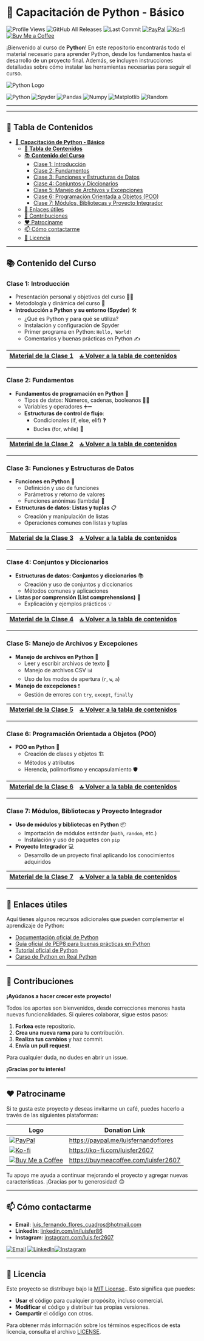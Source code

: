 # 🐍 **Capacitación de Python - Básico**

![Profile Views](https://komarev.com/ghpvc/?username=LuisFer2607&label=PROFILE+VIEWS&color=brightgreen&style=for-the-badge&logo=github) ![GitHub All Releases](https://img.shields.io/github/downloads/LuisFer2607/capacitaciones-python-basico/total?style=for-the-badge&logo=download) ![Last Commit](https://img.shields.io/github/last-commit/LuisFer2607/capacitaciones-python-basico?style=for-the-badge&logo=git) [![PayPal](https://img.shields.io/badge/PayPal-00457C?style=for-the-badge&logo=paypal&logoColor=white)](https://paypal.me/luisfernandoflores?country.x=US&locale.x=es_XC) [![Ko-fi](https://img.shields.io/badge/Ko--fi-F16061?style=for-the-badge&logo=ko-fi&logoColor=white)](https://ko-fi.com/luisfer2607/goal?g=0) [![Buy Me a Coffee](https://img.shields.io/badge/Buy_Me_A_Coffee-FFDD00?style=for-the-badge&logo=buy-me-a-coffee&logoColor=black)](https://buymeacoffee.com/luisfer2607)

¡Bienvenido al curso de **Python**! En este repositorio encontrarás todo el material necesario para aprender Python, desde los fundamentos hasta el desarrollo de un proyecto final. Además, se incluyen instrucciones detalladas sobre cómo instalar las herramientas necesarias para seguir el curso.

![Python Logo](https://upload.wikimedia.org/wikipedia/commons/f/f8/Python_logo_and_wordmark.svg)

![Python](https://img.shields.io/badge/Python-4CAF50?style=for-the-badge&logo=python&logoColor=white) ![Spyder](https://img.shields.io/badge/Spyder-FF0000?style=for-the-badge&logo=spyder-ide&logoColor=white) ![Pandas](https://img.shields.io/badge/pandas-150458?style=for-the-badge&logo=pandas&logoColor=white) ![Numpy](https://img.shields.io/badge/Numpy-013243?style=for-the-badge&logo=numpy&logoColor=white) ![Matplotlib](https://img.shields.io/badge/Matplotlib-008080?style=for-the-badge&logo=python&logoColor=white) ![Random](https://img.shields.io/badge/Random-3776AB?style=for-the-badge&logo=pypy&logoColor=white)

---
---

## 📑 **Tabla de Contenidos**
- [🐍 **Capacitación de Python - Básico**](#-capacitación-de-python---básico)
  - [📑 **Tabla de Contenidos**](#-tabla-de-contenidos)
  - [📚 **Contenido del Curso**](#-contenido-del-curso)
    - [Clase 1: Introducción](#clase-1-introducción)
    - [Clase 2: Fundamentos](#clase-2-fundamentos)
    - [Clase 3: Funciones y Estructuras de Datos](#clase-3-funciones-y-estructuras-de-datos)
    - [Clase 4: Conjuntos y Diccionarios](#clase-4-conjuntos-y-diccionarios)
    - [Clase 5: Manejo de Archivos y Excepciones](#clase-5-manejo-de-archivos-y-excepciones)
    - [Clase 6: Programación Orientada a Objetos (POO)](#clase-6-programación-orientada-a-objetos-poo)
    - [Clase 7: Módulos, Bibliotecas y Proyecto Integrador](#clase-7-módulos-bibliotecas-y-proyecto-integrador)
  - [🔗 Enlaces útiles](#-enlaces-útiles)
  - [📄 Contribuciones](#-contribuciones)
  - [❤️ Patrociname](#️-patrociname)
  - [📫 Cómo contactarme](#-cómo-contactarme)
  - [📜 Licencia](#-licencia)


---

## 📚 **Contenido del Curso**

### Clase 1: Introducción
- Presentación personal y objetivos del curso 👨‍🏫
- Metodología y dinámica del curso 📅
- **Introducción a Python y su entorno (Spyder)** 🛠️
  - ¿Qué es Python y para qué se utiliza?
  - Instalación y configuración de Spyder
  - Primer programa en Python: `Hello, World!`
  - Comentarios y buenas prácticas en Python ✍️

| [Material de la Clase 1](./Clase1-Introduccion) | [🔝 Volver a la tabla de contenidos](#-tabla-de-contenidos)
| ----------- | ----------- |

---

### Clase 2: Fundamentos
- **Fundamentos de programación en Python** 🧠
  - Tipos de datos: Números, cadenas, booleanos 🔢🔤
  - Variables y operadores ➕➖
  - **Estructuras de control de flujo**:
    - Condicionales (if, else, elif) ❓
    - Bucles (for, while) 🔁

| [Material de la Clase 2](./Clase2-Fundamentos) | [🔝 Volver a la tabla de contenidos](#-tabla-de-contenidos)
| ----------- | ----------- |
---

### Clase 3: Funciones y Estructuras de Datos
- **Funciones en Python** 🔧
  - Definición y uso de funciones
  - Parámetros y retorno de valores
  - Funciones anónimas (lambda) 📎
- **Estructuras de datos: Listas y tuplas** 📋
  - Creación y manipulación de listas
  - Operaciones comunes con listas y tuplas

| [Material de la Clase 3](./Clase3-Funciones) | [🔝 Volver a la tabla de contenidos](#-tabla-de-contenidos)
| ----------- | ----------- |
---
### Clase 4: Conjuntos y Diccionarios
- **Estructuras de datos: Conjuntos y diccionarios** 📚
  - Creación y uso de conjuntos y diccionarios
  - Métodos comunes y aplicaciones
- **Listas por comprensión (List comprehensions)** 📜
  - Explicación y ejemplos prácticos 💡

| [Material de la Clase 4](./Clase4-ConjuntosDiccionarios) | [🔝 Volver a la tabla de contenidos](#-tabla-de-contenidos)
| ----------- | ----------- |
---
### Clase 5: Manejo de Archivos y Excepciones
- **Manejo de archivos en Python** 📄
  - Leer y escribir archivos de texto 📑
  - Manejo de archivos CSV 📊
  - Uso de los modos de apertura (`r`, `w`, `a`)
- **Manejo de excepciones** ❗
  - Gestión de errores con `try`, `except`, `finally`

| [Material de la Clase 5](./Clase5-ManejoArchivos) | [🔝 Volver a la tabla de contenidos](#-tabla-de-contenidos)
| ----------- | ----------- |
---
### Clase 6: Programación Orientada a Objetos (POO)
- **POO en Python** 🧱
  - Creación de clases y objetos 🏗️
  - Métodos y atributos
  - Herencia, polimorfismo y encapsulamiento 🛡️

| [Material de la Clase 6](./Clase6-POO) | [🔝 Volver a la tabla de contenidos](#-tabla-de-contenidos)
| ----------- | ----------- |
---
### Clase 7: Módulos, Bibliotecas y Proyecto Integrador
- **Uso de módulos y bibliotecas en Python** 📦
  - Importación de módulos estándar (`math`, `random`, etc.)
  - Instalación y uso de paquetes con `pip`
- **Proyecto Integrador** 💻
  - Desarrollo de un proyecto final aplicando los conocimientos adquiridos

| [Material de la Clase 7](./Clase7-ModulosProyecto) | [🔝 Volver a la tabla de contenidos](#-tabla-de-contenidos)
| ----------- | ----------- |
---

## 🔗 Enlaces útiles

Aquí tienes algunos recursos adicionales que pueden complementar el aprendizaje de Python:

- [Documentación oficial de Python](https://docs.python.org/3/)
- [Guía oficial de PEP8 para buenas prácticas en Python](https://pep8.org/)
- [Tutorial oficial de Python](https://docs.python.org/3/tutorial/)
- [Curso de Python en Real Python](https://realpython.com/)

---

## 📄 Contribuciones

**¡Ayúdanos a hacer crecer este proyecto!**

Todos los aportes son bienvenidos, desde correcciones menores hasta nuevas funcionalidades. Si quieres colaborar, sigue estos pasos:

1. **Forkea** este repositorio.
2. **Crea una nueva rama** para tu contribución.
3. **Realiza tus cambios** y haz commit.
4. **Envía un pull request**.

Para cualquier duda, no dudes en abrir un issue.

**¡Gracias por tu interés!**

---

## ❤️ Patrociname
Si te gusta este proyecto y deseas invitarme un café, puedes hacerlo a través de las siguientes plataformas:

| Logo | Donation Link |
|---|---|
| [![PayPal](https://img.shields.io/badge/PayPal-00457C?style=for-the-badge&logo=paypal&logoColor=white)](https://paypal.me/luisfernandoflores?country.x=US&locale.x=es_XC) | https://paypal.me/luisfernandoflores |
| [![Ko-fi](https://img.shields.io/badge/Ko--fi-F16061?style=for-the-badge&logo=ko-fi&logoColor=white)](https://ko-fi.com/luisfer2607/goal?g=0) | https://ko-fi.com/luisfer2607 |
| [![Buy Me a Coffee](https://img.shields.io/badge/Buy_Me_A_Coffee-FFDD00?style=for-the-badge&logo=buy-me-a-coffee&logoColor=black)](https://buymeacoffee.com/luisfer2607) | https://buymeacoffee.com/luisfer2607 |

Tu apoyo me ayuda a continuar mejorando el proyecto y agregar nuevas características. ¡Gracias por tu generosidad! 😊

---

## 📫 Cómo contactarme

- **Email**: [luis_fernando_flores_cuadros@hotmail.com](mailto:luis_fernando_flores_cuadros@hotmail.com)
- **LinkedIn**: [linkedin.com/in/luisfer86](https://www.linkedin.com/in/luisfer86/)
- **Instagram**: [instagram.com/luis.fer2607](https://www.instagram.com/luis.fer2607/)


[![Email](https://img.shields.io/badge/Email-D14836?style=for-the-badge&logo=gmail&logoColor=white)](mailto:luis_fernando_flores_cuadros@hotmail.com) [![LinkedIn](https://img.shields.io/badge/LinkedIn-0077B5?style=for-the-badge&logo=linkedin&logoColor=white)](https://www.linkedin.com/in/luisfer86/)[![Instagram](https://img.shields.io/badge/Instagram-E4405F?style=for-the-badge&logo=instagram&logoColor=white)](https://www.instagram.com/luis.fer2607/)

---

## 📜 Licencia

Este proyecto se distribuye bajo la [MIT License](https://opensource.org/licenses/MIT).. Esto significa que puedes:

* **Usar** el código para cualquier propósito, incluso comercial.
* **Modificar** el código y distribuir tus propias versiones.
* **Compartir** el código con otros.

Para obtener más información sobre los términos específicos de esta licencia, consulta el archivo [LICENSE](./LICENSE.txt).
